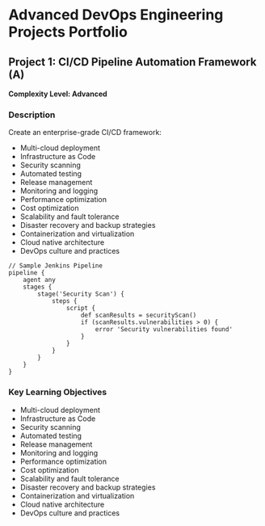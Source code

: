 # Advanced DevOps Engineering Projects Portfolio

## Project 1: CI/CD Pipeline Automation Framework (A)

**Complexity Level: Advanced**

### Description


Create an enterprise-grade CI/CD framework:
- Multi-cloud deployment
- Infrastructure as Code
- Security scanning
- Automated testing
- Release management
- Monitoring and logging
- Performance optimization
- Cost optimization
- Scalability and fault tolerance
- Disaster recovery and backup strategies
- Containerization and virtualization
- Cloud native architecture
- DevOps culture and practices

```
// Sample Jenkins Pipeline
pipeline {
    agent any
    stages {
        stage('Security Scan') {
            steps {
                script {
                    def scanResults = securityScan()
                    if (scanResults.vulnerabilities > 0) {
                        error 'Security vulnerabilities found'
                    }
                }
            }
        }
    }
}
```


### Key Learning Objectives

- Multi-cloud deployment
- Infrastructure as Code
- Security scanning
- Automated testing
- Release management
- Monitoring and logging
- Performance optimization
- Cost optimization
- Scalability and fault tolerance
- Disaster recovery and backup strategies
- Containerization and virtualization
- Cloud native architecture
- DevOps culture and practices